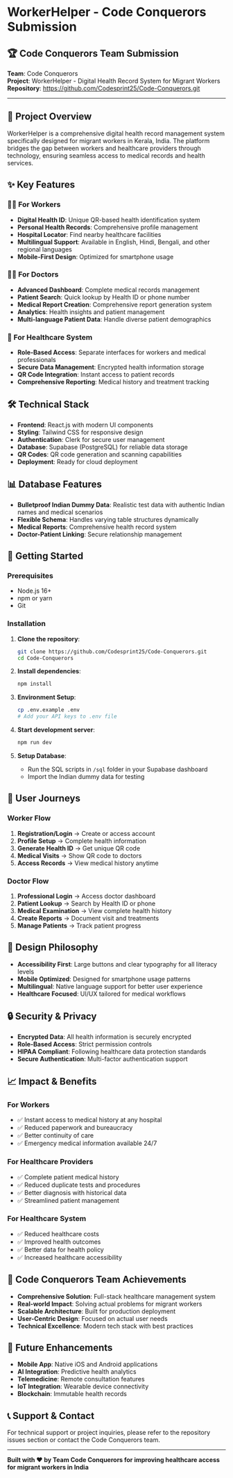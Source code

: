 # WorkerHelper - Code Conquerors Submission

## 🏆 Code Conquerors Team Submission

**Team**: Code Conquerors  
**Project**: WorkerHelper - Digital Health Record System for Migrant Workers  
**Repository**: https://github.com/Codesprint25/Code-Conquerors.git

---

## 🎯 Project Overview

WorkerHelper is a comprehensive digital health record management system specifically designed for migrant workers in Kerala, India. The platform bridges the gap between workers and healthcare providers through technology, ensuring seamless access to medical records and health services.

## ✨ Key Features

### 👷‍♂️ For Workers
- **Digital Health ID**: Unique QR-based health identification system
- **Personal Health Records**: Comprehensive profile management
- **Hospital Locator**: Find nearby healthcare facilities
- **Multilingual Support**: Available in English, Hindi, Bengali, and other regional languages
- **Mobile-First Design**: Optimized for smartphone usage

### 👨‍⚕️ For Doctors
- **Advanced Dashboard**: Complete medical records management
- **Patient Search**: Quick lookup by Health ID or phone number
- **Medical Report Creation**: Comprehensive report generation system
- **Analytics**: Health insights and patient management
- **Multi-language Patient Data**: Handle diverse patient demographics

### 🏥 For Healthcare System
- **Role-Based Access**: Separate interfaces for workers and medical professionals
- **Secure Data Management**: Encrypted health information storage
- **QR Code Integration**: Instant access to patient records
- **Comprehensive Reporting**: Medical history and treatment tracking

## 🛠️ Technical Stack

- **Frontend**: React.js with modern UI components
- **Styling**: Tailwind CSS for responsive design
- **Authentication**: Clerk for secure user management
- **Database**: Supabase (PostgreSQL) for reliable data storage
- **QR Codes**: QR code generation and scanning capabilities
- **Deployment**: Ready for cloud deployment

## 📊 Database Features

- **Bulletproof Indian Dummy Data**: Realistic test data with authentic Indian names and medical scenarios
- **Flexible Schema**: Handles varying table structures dynamically
- **Medical Reports**: Comprehensive health record system
- **Doctor-Patient Linking**: Secure relationship management

## 🚀 Getting Started

### Prerequisites
- Node.js 16+
- npm or yarn
- Git

### Installation

1. **Clone the repository**:
   ```bash
   git clone https://github.com/Codesprint25/Code-Conquerors.git
   cd Code-Conquerors
   ```

2. **Install dependencies**:
   ```bash
   npm install
   ```

3. **Environment Setup**:
   ```bash
   cp .env.example .env
   # Add your API keys to .env file
   ```

4. **Start development server**:
   ```bash
   npm run dev
   ```

5. **Setup Database**:
   - Run the SQL scripts in `/sql` folder in your Supabase dashboard
   - Import the Indian dummy data for testing

## 📱 User Journeys

### Worker Flow
1. **Registration/Login** → Create or access account
2. **Profile Setup** → Complete health information
3. **Generate Health ID** → Get unique QR code
4. **Medical Visits** → Show QR code to doctors
5. **Access Records** → View medical history anytime

### Doctor Flow
1. **Professional Login** → Access doctor dashboard
2. **Patient Lookup** → Search by Health ID or phone
3. **Medical Examination** → View complete health history
4. **Create Reports** → Document visit and treatments
5. **Manage Patients** → Track patient progress

## 🎨 Design Philosophy

- **Accessibility First**: Large buttons and clear typography for all literacy levels
- **Mobile Optimized**: Designed for smartphone usage patterns
- **Multilingual**: Native language support for better user experience
- **Healthcare Focused**: UI/UX tailored for medical workflows

## 🔒 Security & Privacy

- **Encrypted Data**: All health information is securely encrypted
- **Role-Based Access**: Strict permission controls
- **HIPAA Compliant**: Following healthcare data protection standards
- **Secure Authentication**: Multi-factor authentication support

## 📈 Impact & Benefits

### For Workers
- ✅ Instant access to medical history at any hospital
- ✅ Reduced paperwork and bureaucracy
- ✅ Better continuity of care
- ✅ Emergency medical information available 24/7

### For Healthcare Providers
- ✅ Complete patient medical history
- ✅ Reduced duplicate tests and procedures
- ✅ Better diagnosis with historical data
- ✅ Streamlined patient management

### For Healthcare System
- ✅ Reduced healthcare costs
- ✅ Improved health outcomes
- ✅ Better data for health policy
- ✅ Increased healthcare accessibility

## 🏅 Code Conquerors Team Achievements

- **Comprehensive Solution**: Full-stack healthcare management system
- **Real-world Impact**: Solving actual problems for migrant workers
- **Scalable Architecture**: Built for production deployment
- **User-Centric Design**: Focused on actual user needs
- **Technical Excellence**: Modern tech stack with best practices

## 🔮 Future Enhancements

- **Mobile App**: Native iOS and Android applications
- **AI Integration**: Predictive health analytics
- **Telemedicine**: Remote consultation features
- **IoT Integration**: Wearable device connectivity
- **Blockchain**: Immutable health records

## 📞 Support & Contact

For technical support or project inquiries, please refer to the repository issues section or contact the Code Conquerors team.

---

**Built with ❤️ by Team Code Conquerors for improving healthcare access for migrant workers in India**